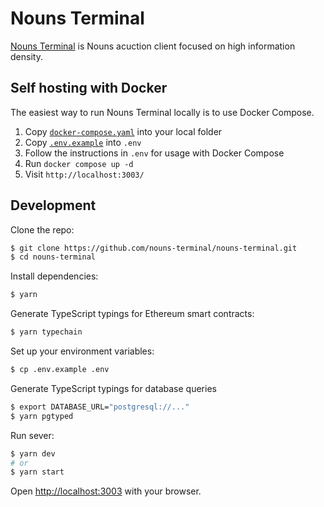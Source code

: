# Nouns Terminal

[Nouns Terminal](https://nouns.sh) is Nouns acuction client focused on high information density.

## Self hosting with Docker

The easiest way to run Nouns Terminal locally is to use Docker Compose.

1. Copy [`docker-compose.yaml`](https://github.com/nouns-terminal/nouns-terminal/blob/main/docker-compose.yml) into your local folder
2. Copy [`.env.example`](https://github.com/nouns-terminal/nouns-terminal/blob/main/.env.example) into `.env`
3. Follow the instructions in `.env` for usage with Docker Compose
4. Run `docker compose up -d`
5. Visit `http://localhost:3003/`

## Development

Clone the repo:

```bash
$ git clone https://github.com/nouns-terminal/nouns-terminal.git
$ cd nouns-terminal
```

Install dependencies:

```bash
$ yarn
```

Generate TypeScript typings for Ethereum smart contracts:

```bash
$ yarn typechain
```

Set up your environment variables:

```bash
$ cp .env.example .env
```

Generate TypeScript typings for database queries

```bash
$ export DATABASE_URL="postgresql://..."
$ yarn pgtyped
```

Run sever:

```bash
$ yarn dev
# or
$ yarn start
```

Open [http://localhost:3003](http://localhost:3003) with your browser.
